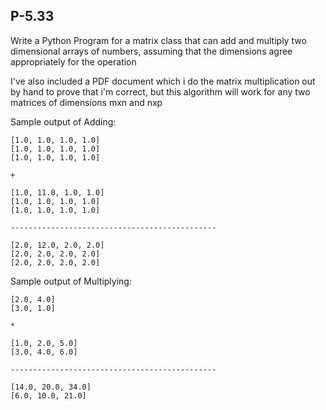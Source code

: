 ## P-5.33
Write a Python Program for a matrix class that can add and multiply two dimensional arrays of numbers, assuming that the dimensions agree appropriately for the operation

I've also included a PDF document which i do the matrix multiplication out by hand to prove that i'm correct, but this algorithm will work for any two matrices of dimensions mxn and nxp

Sample output of Adding:
```
[1.0, 1.0, 1.0, 1.0]
[1.0, 1.0, 1.0, 1.0]
[1.0, 1.0, 1.0, 1.0]

+

[1.0, 11.0, 1.0, 1.0]
[1.0, 1.0, 1.0, 1.0]
[1.0, 1.0, 1.0, 1.0]

----------------------------------------------

[2.0, 12.0, 2.0, 2.0]
[2.0, 2.0, 2.0, 2.0]
[2.0, 2.0, 2.0, 2.0]

```

Sample output of Multiplying:
```
[2.0, 4.0]
[3.0, 1.0]

*

[1.0, 2.0, 5.0]
[3.0, 4.0, 6.0]

----------------------------------------------

[14.0, 20.0, 34.0]
[6.0, 10.0, 21.0]
```
